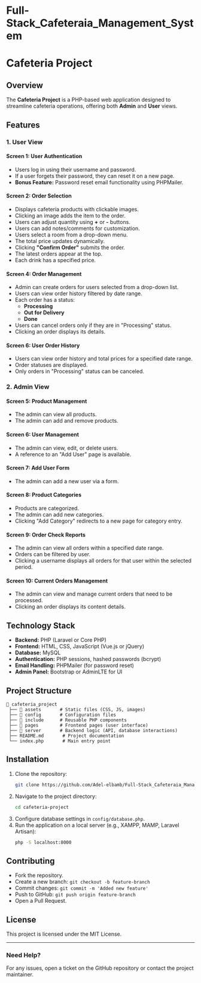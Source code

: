 # Full-Stack_Cafeteraia_Management_System

# Cafeteria Project

## Overview
The **Cafeteria Project** is a PHP-based web application designed to streamline cafeteria operations, offering both **Admin** and **User** views.

## Features

### **1. User View**

#### **Screen 1: User Authentication**
- Users log in using their username and password.
- If a user forgets their password, they can reset it on a new page.
- **Bonus Feature:** Password reset email functionality using PHPMailer.

#### **Screen 2: Order Selection**
- Displays cafeteria products with clickable images.
- Clicking an image adds the item to the order.
- Users can adjust quantity using **+** or **-** buttons.
- Users can add notes/comments for customization.
- Users select a room from a drop-down menu.
- The total price updates dynamically.
- Clicking **"Confirm Order"** submits the order.
- The latest orders appear at the top.
- Each drink has a specified price.

#### **Screen 4: Order Management**
- Admin can create orders for users selected from a drop-down list.
- Users can view order history filtered by date range.
- Each order has a status:
  - **Processing**
  - **Out for Delivery**
  - **Done**
- Users can cancel orders only if they are in "Processing" status.
- Clicking an order displays its details.

#### **Screen 6: User Order History**
- Users can view order history and total prices for a specified date range.
- Order statuses are displayed.
- Only orders in "Processing" status can be canceled.

### **2. Admin View**

#### **Screen 5: Product Management**
- The admin can view all products.
- The admin can add and remove products.

#### **Screen 6: User Management**
- The admin can view, edit, or delete users.
- A reference to an "Add User" page is available.

#### **Screen 7: Add User Form**
- The admin can add a new user via a form.

#### **Screen 8: Product Categories**
- Products are categorized.
- The admin can add new categories.
- Clicking "Add Category" redirects to a new page for category entry.

#### **Screen 9: Order Check Reports**
- The admin can view all orders within a specified date range.
- Orders can be filtered by user.
- Clicking a username displays all orders for that user within the selected period.

#### **Screen 10: Current Orders Management**
- The admin can view and manage current orders that need to be processed.
- Clicking an order displays its content details.

## **Technology Stack**
- **Backend:** PHP (Laravel or Core PHP)
- **Frontend:** HTML, CSS, JavaScript (Vue.js or jQuery)
- **Database:** MySQL
- **Authentication:** PHP sessions, hashed passwords (bcrypt)
- **Email Handling:** PHPMailer (for password reset)
- **Admin Panel:** Bootstrap or AdminLTE for UI

## **Project Structure**
```
📂 cafeteria_project
 ├── 📂 assets       # Static files (CSS, JS, images)
 ├── 📂 config       # Configuration files
 ├── 📂 include      # Reusable PHP components
 ├── 📂 pages        # Frontend pages (user interface)
 ├── 📂 server       # Backend logic (API, database interactions)
 ├── README.md       # Project documentation
 └── index.php       # Main entry point
```

## **Installation**
1. Clone the repository:
   ```sh
   git clone https://github.com/Adel-elbamb/Full-Stack_Cafeteraia_Management_System.git
   ```
2. Navigate to the project directory:
   ```sh
   cd cafeteria-project
   ```
3. Configure database settings in `config/database.php`.
4. Run the application on a local server (e.g., XAMPP, MAMP, Laravel Artisan):
   ```sh
   php -S localhost:8000
   ```

## **Contributing**
- Fork the repository.
- Create a new branch: `git checkout -b feature-branch`
- Commit changes: `git commit -m 'Added new feature'`
- Push to GitHub: `git push origin feature-branch`
- Open a Pull Request.

## **License**
This project is licensed under the MIT License.

---
### **Need Help?**
For any issues, open a ticket on the GitHub repository or contact the project maintainer.
